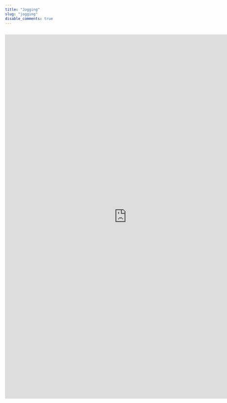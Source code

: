 ```yaml
---
title: "Jogging"
slug: "jogging"
disable_comments: true 
---
```


##

<iframe width="800", height="1200" scrolling="yes" align = "middle" frameborder="no" src="https://dong.shinyapps.io/Jogging/"> </iframe> 

